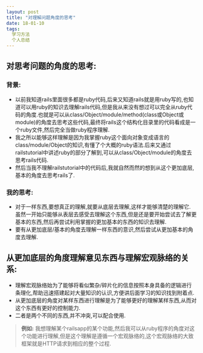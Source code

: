 ```yaml
---
layout: post
title: "对理解问题角度的思考"
date: 18-01-10
tags:
  学习方法
  个人总结
---
```


## 对思考问题的角度的思考:
### 背景:
* 以前我知道rails里面很多都是ruby代码,后来又知道rails就是用ruby写的,也知道可以用ruby的知识去理解rails代码,但是我从来没有想过可以完全从ruby代码的角度.也就是可以从class/Object/module/method(class或Object或module)的角度去思考这些代码,最终将rails这个结构化目录里的代码看成是一个ruby文件,然后完全当做ruby程序理解.
* 我之所以能够这样理解是因为我掌握ruby这个面向对象变成语言的class/module/Object的知识,有懂了个大概的ruby语法.后来又通过railstutorial中讲述ruby的部分了解到,可以从class/Object/module的角度去思考rails代码.
* 然后当我不理解railstutorial中的代码后,我就自然而然的想到从这个更加底层,基本的角度去思考rails了.
### 我的思考:
* 对于一样东西,要想真正的理解,就要从底层去理解,这样才能够清楚的理解它.
虽然一开始只能够从表层去感受去理解这个东西,但是还是要开始尝试去了解更基本的东西,然后再尝试利用掌握的更加基本的东西的知识去理解.
* 要有从更加底层/基本的角度去理解一样东西的意识,然后尝试从更加基本的角度去理解.

## 从更加底层的角度理解意见东西与理解宏观脉络的关系:
* 理解宏观脉络始为了能够将看似繁杂/碎片化的信息按照本身具备的逻辑进行条理化,帮助迅速搭建起对大量知识的认识,方便讲后面学习的知识找到附着点.
* 从更加底层的角度对某样东西进行理解是为了能够更好的理解某样东西,从而对这个东西有更好的控制能力.
* 二者是两个不同的东西,并不冲突,可以配合使用.
> **例如:**
> 我想理解某个railsapp的某个功能,然后我可以从ruby程序的角度对这个功能进行理解,但是这个理解是遵循一个宏观脉络的,这个宏观脉络的大致框架就是HTTP请求到相应的整个过程.



